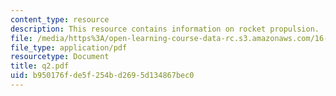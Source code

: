 ```yaml
---
content_type: resource
description: This resource contains information on rocket propulsion.
file: /media/https%3A/open-learning-course-data-rc.s3.amazonaws.com/16-01-unified-engineering-i-ii-iii-iv-fall-2005-spring-2006/b950176fde5f254bd2695d134867bec0_q2.pdf
file_type: application/pdf
resourcetype: Document
title: q2.pdf
uid: b950176f-de5f-254b-d269-5d134867bec0
---
```

